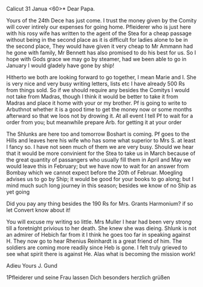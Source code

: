  Calicut 31 Janua <60>*
Dear Papa.

Yours of the 24th Dece has just come. I trust the money given by the Comity will cover intirely our expenses for going home. Pfleiderer who is just here with his rosy wife has written to the agent of the Stea for a cheap passage without being in the second place as it is difficult for ladies alone to be in the second place, They would have given it very cheap to Mr Ammann had he gone with family, Mr Bennett has also promised to do his best for us. So I hope with Gods grace we may go by steamer, had we been able to go in January I would gladely have gone by ship!

Hitherto we both are looking forward to go together, I mean Marie and I. She is very nice and very busy writing letters, lists etc I have already 500 Rs from things sold. So if we should require any besides the Comitys I would not take from Madras, though I think it would be better to take it from Madras and place it home with your or my brother. Pf is going to write to Arbuthnot whether it is a good time to get the money now or some months afterward so that we loos not by drowing it. At all event I tell Pf to wait for a order from you; but meanwhile prepare Arb. for getting it at your order

The Shlunks are here too and tomorrow Boshart is coming. Pf goes to the Hills and leaves here his wife who has some what superior to Mrs S. at least I fancy so. I have not seen much of them we are very busy. Should we hear that it would be more convinient for the Stea to take us in March because of the great quantity of passangers who usually fill them in April and May we would leave this in February; but we have now to wait for an answer from Bombay which we cannot expect before the 20th of Februar. Moegling advises us to go by Ship; it would be good for your books to go along; but I mind much such long journey in this season; besides we know of no Ship as yet going

Did you pay any thing besides the 190 Rs for Mrs. Grants Harmonium? if so let Convert know about it!

You will excuse my writing so little. Mrs Muller I hear had been very strong till a foretnight privious to her death. She knew she was dieing. Shlunk is not an admirer of Hebich far from it I think he goes too far in speaking against H. They now go to hear Rhenius Reinhardt is a great friend of him. The soldiers are coming more readily since Heb is gone. I felt truly grieved to see what spirit there is against He. Alas what is becoming the mission work!

 Adieu
 Yours J. Gund


1Pfleiderer und seine Frau lassen Dich besonders herzlich grüßen 